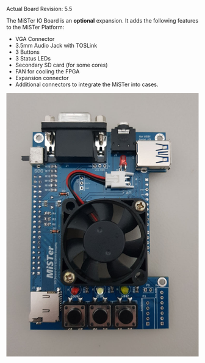 Actual Board Revision: 5.5

The MiSTer IO Board is an **optional** expansion. It adds the following features to the MiSTer Platform:
* VGA Connector
* 3.5mm Audio Jack with TOSLink
* 3 Buttons
* 3 Status LEDs
* Secondary SD card (for some cores)
* FAN for cooling the FPGA
* Expansion connector
* Additional connectors to integrate the MiSTer into cases.

![picture](pictures/iobrd_5.5.jpg)
